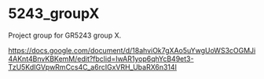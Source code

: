 # 5243_groupX
Project group for GR5243 group X.


https://docs.google.com/document/d/18ahviOk7gXAo5uYwgUoWS3cOGMJi4AKnt4BnvKBKemM/edit?fbclid=IwAR1yop6qhYcB49et3-TzU5KdIGVpwRmCcs4C_a6rcIGxVRH_UbaRX6n314I
